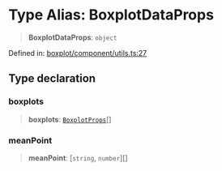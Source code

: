 # Type Alias: BoxplotDataProps

> **BoxplotDataProps**: `object`

Defined in: [boxplot/component/utils.ts:27](https://github.com/GeoDaCenter/openassistant/blob/a1f850931f3d8289e0a4c297ef4b317a2f84235b/packages/echarts/src/boxplot/component/utils.ts#L27)

## Type declaration

### boxplots

> **boxplots**: [`BoxplotProps`](BoxplotProps.md)[]

### meanPoint

> **meanPoint**: \[`string`, `number`\][]

